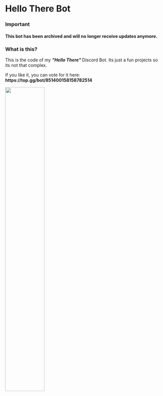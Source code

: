 # Hello There Bot

### Important
#### This bot has been archived and will no longer receive updates anymore.

### What is this?
<html>
  <head>
    <p> This is the code of my <strong> <em> "Hello There" </em> </strong> Discord Bot. Its just a fun projects so its not that complex. </p>
    <p> If you like it, you can vote for it here: <strong> https://top.gg/bot/851400158158782514 </strong> </p>

<a href="https://top.gg/bot/851400158158782514">
  <img src="https://top.gg/api/widget/851400158158782514.svg", height=50%, width=50%>
</a>

  </head>
<html>
